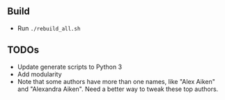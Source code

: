 
## Build

- Run `./rebuild_all.sh`

## TODOs

- Update generate scripts to Python 3
- Add modularity
- Note that some authors have more than one names, like "Alex Aiken" and "Alexandra Aiken". Need a better way to tweak these top authors.


